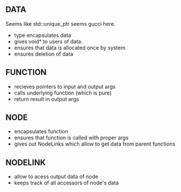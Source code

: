 
## DATA

Seems like std::unique_ptr seems gucci here.

- type encapsulates data
- gives void* to users of data.
- ensures that data is allocated once by system
- ensures deletion of data

## FUNCTION

- recieves pointers to input and output args
- calls underlying function (which is pure)
- return result in output args

## NODE

- encapsulates function
- ensures that function is called with proper args
- gives out NodeLinks which allow to get data from parent functions

## NODELINK

- allow to acess output data of node
- keeps track of all accessors of node's data